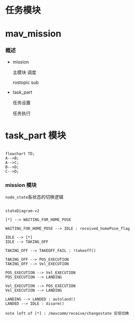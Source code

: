 # 任务模块

# mav_mission

### 概述

- mission   

    主模块 调度

    rostopic sub


- task_part 

    任务设置

    任务执行


# task_part 模块



```Mermaid

flowchart TD;
A-->B;
A-->C;
B-->D;
C-->D;

```


### mission 模块

`node_state`各状态的切换逻辑

```Mermaid

stateDiagram-v2

[*] --> WAITING_FOR_HOME_POSE

WAITING_FOR_HOME_POSE --> IDLE : received_homePose_flag 

IDLE --> [*]
IDLE --> TAKING_OFF

TAKING_OFF --> TAKEOFF_FAIL : !takeoff() 

TAKING_OFF --> POS_EXECUTION
TAKING_OFF --> Vel_EXECUTION

POS_EXECUTION --> Vel_EXECUTION
POS_EXECUTION --> LANDING

Vel_EXECUTION --> POS_EXECUTION
Vel_EXECUTION --> LANDING

LANDING --> LANDED : autoland()
LANDED --> IDLE : disarm()

note left of [*] : /mavcomm/receive/changestate 实现切换

```




